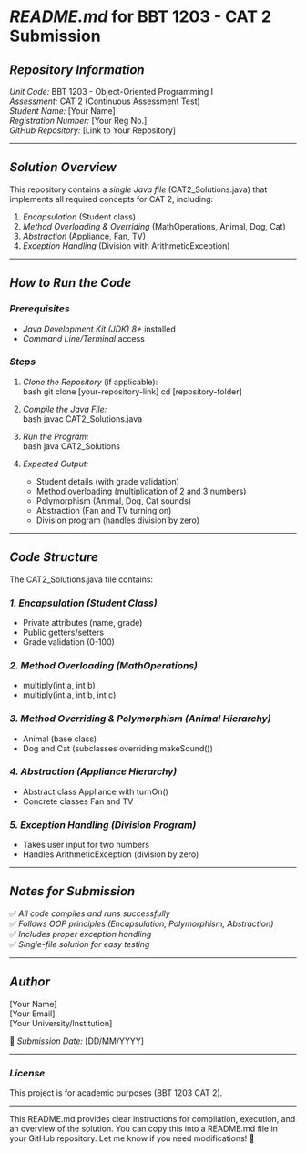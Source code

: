 # *README.md* for BBT 1203 - CAT 2 Submission  

## *Repository Information*  
*Unit Code:* BBT 1203 - Object-Oriented Programming I  
*Assessment:* CAT 2 (Continuous Assessment Test)  
*Student Name:* [Your Name]  
*Registration Number:* [Your Reg No.]  
*GitHub Repository:* [Link to Your Repository]  

---

## *Solution Overview*  
This repository contains a *single Java file* (CAT2_Solutions.java) that implements all required concepts for CAT 2, including:  
1. *Encapsulation* (Student class)  
2. *Method Overloading & Overriding* (MathOperations, Animal, Dog, Cat)  
3. *Abstraction* (Appliance, Fan, TV)  
4. *Exception Handling* (Division with ArithmeticException)  

---

## *How to Run the Code*  

### *Prerequisites*  
- *Java Development Kit (JDK) 8+* installed  
- *Command Line/Terminal* access  

### *Steps*  
1. *Clone the Repository* (if applicable):  
   bash
   git clone [your-repository-link]
   cd [repository-folder]
   

2. *Compile the Java File:*  
   bash
   javac CAT2_Solutions.java
   

3. *Run the Program:*  
   bash
   java CAT2_Solutions
   

4. *Expected Output:*  
   - Student details (with grade validation)  
   - Method overloading (multiplication of 2 and 3 numbers)  
   - Polymorphism (Animal, Dog, Cat sounds)  
   - Abstraction (Fan and TV turning on)  
   - Division program (handles division by zero)  

---

## *Code Structure*  
The CAT2_Solutions.java file contains:  

### *1. Encapsulation (Student Class)*  
- Private attributes (name, grade)  
- Public getters/setters  
- Grade validation (0-100)  

### *2. Method Overloading (MathOperations)*  
- multiply(int a, int b)  
- multiply(int a, int b, int c)  

### *3. Method Overriding & Polymorphism (Animal Hierarchy)*  
- Animal (base class)  
- Dog and Cat (subclasses overriding makeSound())  

### *4. Abstraction (Appliance Hierarchy)*  
- Abstract class Appliance with turnOn()  
- Concrete classes Fan and TV  

### *5. Exception Handling (Division Program)*  
- Takes user input for two numbers  
- Handles ArithmeticException (division by zero)  

---

## *Notes for Submission*  
✅ *All code compiles and runs successfully*  
✅ *Follows OOP principles (Encapsulation, Polymorphism, Abstraction)*  
✅ *Includes proper exception handling*  
✅ *Single-file solution for easy testing*  

---

## *Author*  
[Your Name]  
[Your Email]  
[Your University/Institution]  

📅 *Submission Date:* [DD/MM/YYYY]  

---

### *License*  
This project is for academic purposes (BBT 1203 CAT 2).  

---

This README.md provides clear instructions for compilation, execution, and an overview of the solution. You can copy this into a README.md file in your GitHub repository. Let me know if you need modifications! 🚀